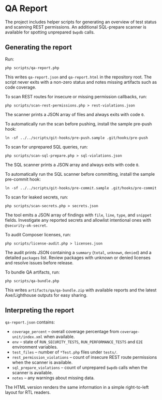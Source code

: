 # QA Report

The project includes helper scripts for generating an overview of test status and scanning REST permissions.
An additional SQL-prepare scanner is available for spotting unprepared `$wpdb` calls.

## Generating the report

Run:

```
php scripts/qa-report.php
```

This writes `qa-report.json` and `qa-report.html` in the repository root. The script never exits with a non-zero status and notes missing artifacts such as code coverage.

To scan REST routes for insecure or missing permission callbacks, run:

```
php scripts/scan-rest-permissions.php > rest-violations.json
```

The scanner prints a JSON array of files and always exits with code `0`.

To automatically run the scan before pushing, install the sample pre-push hook:

```
ln -sf ../../scripts/git-hooks/pre-push.sample .git/hooks/pre-push
```

To scan for unprepared SQL queries, run:

```
php scripts/scan-sql-prepare.php > sql-violations.json
```

The SQL scanner prints a JSON array and always exits with code `0`.

To automatically run the SQL scanner before committing, install the sample pre-commit hook:

```
ln -sf ../../scripts/git-hooks/pre-commit.sample .git/hooks/pre-commit
```

To scan for leaked secrets, run:

```
php scripts/scan-secrets.php > secrets.json
```

The tool emits a JSON array of findings with `file`, `line`, `type`, and `snippet` fields. Investigate any reported secrets and allowlist intentional ones with `@security-ok-secret`.

To audit Composer licenses, run:

```
php scripts/license-audit.php > licenses.json
```

The audit prints JSON containing a `summary` (`total`, `unknown`, `denied`) and a detailed `packages` list. Review packages with unknown or denied licenses and resolve issues before release.

To bundle QA artifacts, run:

```
php scripts/qa-bundle.php
```

This writes `artifacts/qa/qa-bundle.zip` with available reports and the latest Axe/Lighthouse outputs for easy sharing.

## Interpreting the report

`qa-report.json` contains:

- `coverage_percent` – overall coverage percentage from `coverage-unit/index.xml` when available.
- `env` – state of `RUN_SECURITY_TESTS`, `RUN_PERFORMANCE_TESTS` and `E2E` environment variables.
- `test_files` – number of `*Test.php` files under `tests/`.
- `rest_permission_violations` – count of insecure REST route permissions when the scanner is available.
- `sql_prepare_violations` – count of unprepared `$wpdb` calls when the scanner is available.
- `notes` – any warnings about missing data.

The HTML version renders the same information in a simple right-to-left layout for RTL readers.
